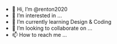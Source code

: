 - 👋 Hi, I’m @renton2020
- 👀 I’m interested in ...
- 🌱 I’m currently learning Design & Coding
- 💞️ I’m looking to collaborate on ...
- 📫 How to reach me ...

<!---
renton2020/renton2020 is a ✨ special ✨ repository because its `README.md` (this file) appears on your GitHub profile.
You can click the Preview link to take a look at your changes.
--->
